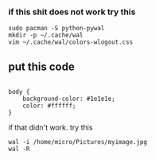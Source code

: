 ### if this shit does not work try this

```
sudo pacman -S python-pywal
mkdir -p ~/.cache/wal
vim ~/.cache/wal/colors-wlogout.css

```
## put this code 
```

body {
    background-color: #1e1e1e;
    color: #ffffff;
}

```
if that didn't work. try this 

```
wal -i /home/micro/Pictures/myimage.jpg
wal -R

```


